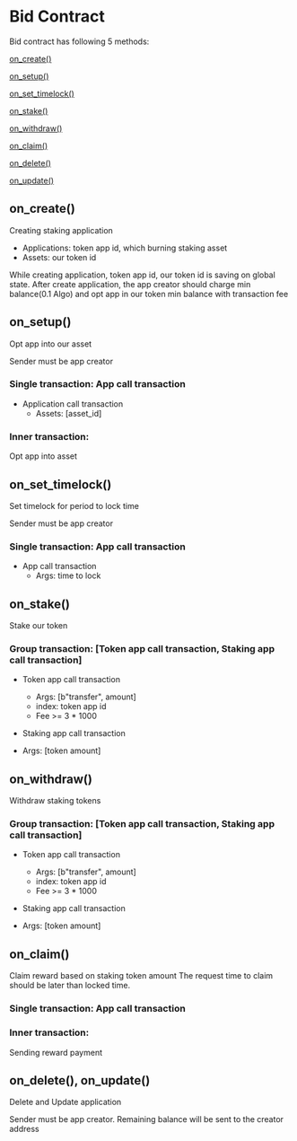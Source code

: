 # Bid Contract

Bid contract has following 5 methods: 

[on_create()](#on_create)

[on_setup()](#on_setup)

[on_set_timelock()](#on_set_timelock)

[on_stake()](#on_stake)

[on_withdraw()](#on_withdraw)

[on_claim()](#on_claim)

[on_delete()](#on_delete)

[on_update()](#on_update)


## on_create()
Creating staking application

* Applications: token app id, which burning staking asset
* Assets: our token id

While creating application, token app id, our token id is saving on global state.
After create application, the app creator should charge min balance(0.1 Algo) and opt app in our token min balance with transaction fee


## on_setup()
Opt app into our asset

Sender must be app creator

### Single transaction: App call transaction

* Application call transaction
  * Assets: [asset_id]

### Inner transaction: 
Opt app into asset

## on_set_timelock()
Set timelock for period to lock time

Sender must be app creator

### Single transaction:  App call transaction

* App call transaction
  * Args: time to lock

## on_stake()
Stake our token

### Group transaction: [Token app call transaction, Staking app call transaction]

* Token app call transaction
  * Args: [b"transfer", amount]
  * index: token app id
  * Fee >= 3 * 1000

*  Staking app call transaction
  * Args: [token amount]


## on_withdraw()
Withdraw staking tokens

### Group transaction: [Token app call transaction, Staking app call transaction]

* Token app call transaction
  * Args: [b"transfer", amount]
  * index: token app id
  * Fee >= 3 * 1000

*  Staking app call transaction
  * Args: [token amount]


## on_claim()
Claim reward based on staking token amount
The request time to claim should be later than locked time.

### Single transaction: App call transaction

### Inner transaction: 
Sending reward payment


## on_delete(), on_update()
Delete and Update application

Sender must be app creator.
Remaining balance will be sent to the creator address



